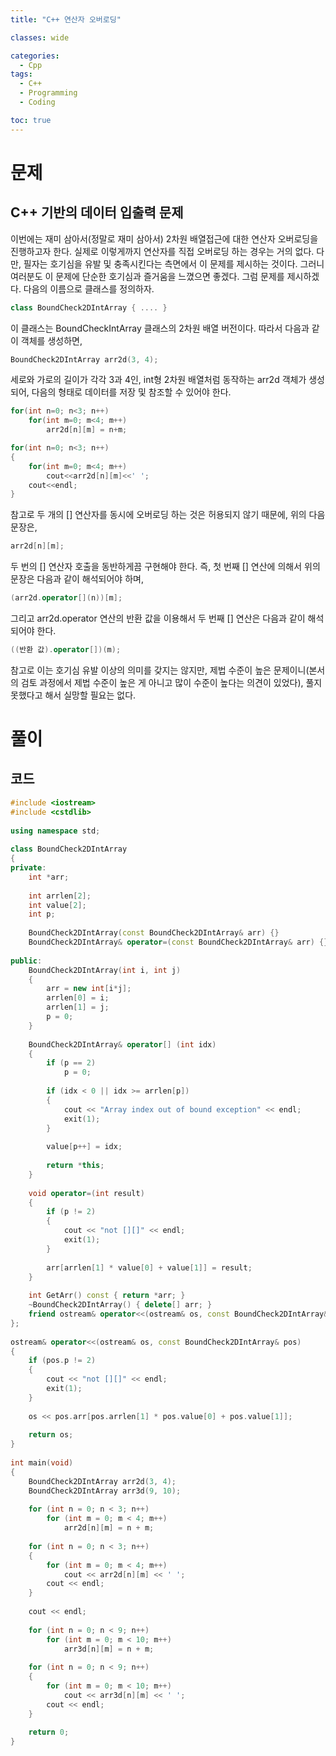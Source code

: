 ```yaml
---
title: "C++ 연산자 오버로딩"

classes: wide

categories:
  - Cpp
tags:
  - C++
  - Programming
  - Coding

toc: true
---
```


# 문제

## C++ 기반의 데이터 입출력 문제

이번에는 재미 삼아서(정말로 재미 삼아서) 2차원 배열접근에 대한 연산자 오버로딩을 진행하고자 한다.
실제로 이렇게까지 연산자를 직접 오버로딩 하는 경우는 거의 없다.
다만, 필자는 호기심을 유발 및 충족시킨다는 측면에서 이 문제를 제시하는 것이다.
그러니 여러분도 이 문제에 단순한 호기심과 즐거움을 느꼈으면 좋겠다.
그럼 문제를 제시하겠다.
다음의 이름으로 클래스를 정의하자.

```cpp
class BoundCheck2DIntArray { .... }
```

이 클래스는 BoundCheckIntArray 클래스의 2차원 배열 버전이다.
따라서 다음과 같이 객체를 생성하면,

```cpp
BoundCheck2DIntArray arr2d(3, 4);
```

세로와 가로의 길이가 각각 3과 4인, int형 2차원 배열처럼 동작하는 arr2d 객체가 생성되어, 다음의 형태로 데이터를 저장 및 참조할 수 있어야 한다.

```cpp
for(int n=0; n<3; n++)
    for(int m=0; m<4; m++)
        arr2d[n][m] = n+m;

for(int n=0; n<3; n++)
{
    for(int m=0; m<4; m++)
        cout<<arr2d[n][m]<<' ';
    cout<<endl;
}
```

참고로 두 개의 [] 연산자를 동시에 오버로딩 하는 것은 허용되지 않기 때문에, 위의 다음 문장은,

```cpp
arr2d[n][m];
```

두 번의 [] 연산자 호출을 동반하게끔 구현해야 한다.
즉, 첫 번째 [] 연산에 의해서 위의 문장은 다음과 같이 해석되어야 하며,

```cpp
(arr2d.operator[](n))[m];
```

그리고 arr2d.operator[](n) 연산의 반환 값을 이용해서 두 번째 [] 연산은 다음과 같이 해석되어야 한다.

```cpp
((반환 값).operator[])(m);
```

참고로 이는 호기심 유발 이상의 의미를 갖지는 않지만, 제법 수준이 높은 문제이니(본서의 검토 과정에서 제법 수준이 높은 게 아니고 많이 수준이 높다는 의견이 있었다), 풀지 못했다고 해서 실망할 필요는 없다.

# 풀이

## 코드

```cpp
#include <iostream>
#include <cstdlib>
 
using namespace std;
 
class BoundCheck2DIntArray
{
private:
    int *arr;
 
    int arrlen[2];
    int value[2];
    int p;
 
    BoundCheck2DIntArray(const BoundCheck2DIntArray& arr) {}
    BoundCheck2DIntArray& operator=(const BoundCheck2DIntArray& arr) {}
 
public:
    BoundCheck2DIntArray(int i, int j)
    {
        arr = new int[i*j];
        arrlen[0] = i;
        arrlen[1] = j;
        p = 0;
    }
 
    BoundCheck2DIntArray& operator[] (int idx)
    {
        if (p == 2)
            p = 0;
 
        if (idx < 0 || idx >= arrlen[p])
        {
            cout << "Array index out of bound exception" << endl;
            exit(1);
        }
 
        value[p++] = idx;
 
        return *this;
    }
 
    void operator=(int result)
    {
        if (p != 2)
        {
            cout << "not [][]" << endl;
            exit(1);
        }
 
        arr[arrlen[1] * value[0] + value[1]] = result;
    }
 
    int GetArr() const { return *arr; }
    ~BoundCheck2DIntArray() { delete[] arr; }
    friend ostream& operator<<(ostream& os, const BoundCheck2DIntArray& pos);
};
 
ostream& operator<<(ostream& os, const BoundCheck2DIntArray& pos)
{
    if (pos.p != 2)
    {
        cout << "not [][]" << endl;
        exit(1);
    }
 
    os << pos.arr[pos.arrlen[1] * pos.value[0] + pos.value[1]];
 
    return os;
}
 
int main(void)
{
    BoundCheck2DIntArray arr2d(3, 4);
    BoundCheck2DIntArray arr3d(9, 10);
 
    for (int n = 0; n < 3; n++)
        for (int m = 0; m < 4; m++)
            arr2d[n][m] = n + m;
 
    for (int n = 0; n < 3; n++)
    {
        for (int m = 0; m < 4; m++)
            cout << arr2d[n][m] << ' ';
        cout << endl;
    }
 
    cout << endl;
 
    for (int n = 0; n < 9; n++)
        for (int m = 0; m < 10; m++)
            arr3d[n][m] = n + m;
 
    for (int n = 0; n < 9; n++)
    {
        for (int m = 0; m < 10; m++)
            cout << arr3d[n][m] << ' ';
        cout << endl;
    }
 
    return 0;
}
 
```